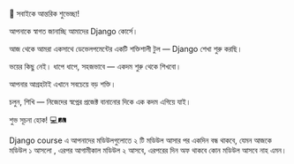 🌟 সবাইকে আন্তরিক শুভেচ্ছা!

আপনাকে স্বাগত জানাচ্ছি আমাদের Django কোর্সে।

আজ থেকে আমরা একসাথে ডেভেলপমেন্টের একটি শক্তিশালী টুল — Django শেখা শুরু করছি।



ভয়ের কিছু নেই। ধাপে ধাপে, সহজভাবে — একদম শুরু থেকে শিখবো।

আপনার আগ্রহটাই এখানে সবচেয়ে বড় শক্তি।



চলুন, শিখি — নিজেদের স্বপ্নের প্রজেক্ট বানানোর দিকে এক কদম এগিয়ে যাই।



শুভ সূচনা হোক! 💻🛤️



Django course এ আপনাদের মডিউলগুলোতে ২ টি মডিউল আসার পর একদিন বন্ধ থাকবে, যেমন আজকে মডিউল ১ আসলো , এরপর আগামীকাল মডিউল ২ আসবে, এরপরের দিন অফ থাকবে কোন মডিউল আসবে নাহ এমন।